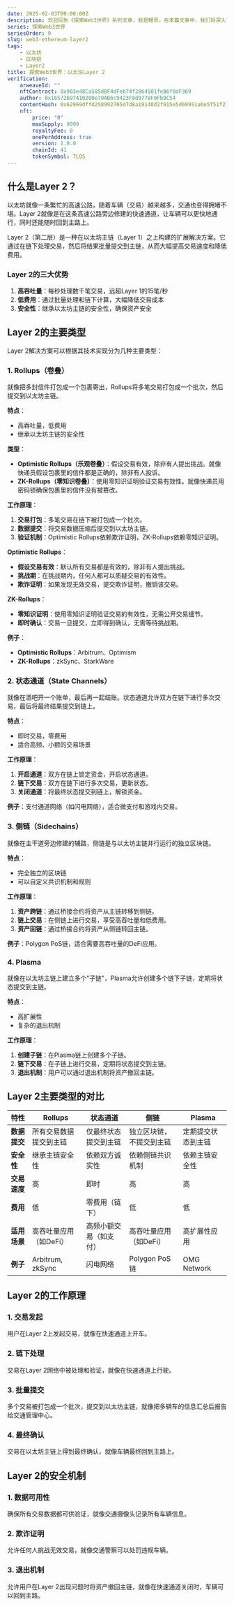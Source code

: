 ```yaml
---
date: 2025-02-03T00:00:00Z
description: 欢迎回到《探索Web3世界》系列文章，我是鲤哥。在本篇文章中，我们将深入探讨以太坊Layer 2扩展解决方案的工作原理、类型及其在Web3生态系统中的重要性。
series: 探索Web3世界
seriesOrder: 9
slug: web3-ethereum-layer2
tags:
    - 以太坊
    - 区块链
    - Layer2
title: 探索Web3世界：以太坊Layer 2
verification:
    arweaveId: ""
    nftContract: 0x903e48Ca585dBF4dFeb74f2864501feB6f0dF369
    author: 0x16572b97410200e79AB6c9423F8d9778F0Fb9C54
    contentHash: 0x62969dffd258992705d7d8a19140d2f915e5d69951a0e5f51f2706d9021afb201.0.0
    nft:
        price: "0"
        maxSupply: 9999
        royaltyFee: 0
        onePerAddress: true
        version: 1.0.0
        chainId: 41
        tokenSymbol: TLOS
---
```


## 什么是Layer 2？

以太坊就像一条繁忙的高速公路，随着车辆（交易）越来越多，交通也变得拥堵不堪。Layer 2就像是在这条高速公路旁边修建的快速通道，让车辆可以更快地通行，同时还能随时回到主路上。

Layer 2（第二层）是一种在以太坊主链（Layer 1）之上构建的扩展解决方案。它通过在链下处理交易，然后将结果批量提交到主链，从而大幅提高交易速度和降低费用。

### Layer 2的三大优势

1. **高吞吐量**：每秒处理数千笔交易，远超Layer 1的15笔/秒
2. **低费用**：通过批量处理和链下计算，大幅降低交易成本
3. **安全性**：继承以太坊主链的安全性，确保资产安全

## Layer 2的主要类型

Layer 2解决方案可以根据其技术实现分为几种主要类型：

### 1. Rollups（卷叠）

就像把多封信件打包成一个包裹寄出，Rollups将多笔交易打包成一个批次，然后提交到以太坊主链。

**特点**：
- 高吞吐量，低费用
- 继承以太坊主链的安全性

**类型**：
- **Optimistic Rollups（乐观卷叠）**：假设交易有效，除非有人提出挑战。就像快递员假设包裹里的信件都是正确的，除非有人投诉。
- **ZK-Rollups（零知识卷叠）**：使用零知识证明验证交易有效性。就像快递员用密码锁确保包裹里的信件没有被篡改。

**工作原理**：
1. **交易打包**：多笔交易在链下被打包成一个批次。
2. **数据提交**：将交易数据压缩后提交到以太坊主链。
3. **验证机制**：Optimistic Rollups依赖欺诈证明，ZK-Rollups依赖零知识证明。

**Optimistic Rollups**：
- **假设交易有效**：默认所有交易都是有效的，除非有人提出挑战。
- **挑战期**：在挑战期内，任何人都可以质疑交易的有效性。
- **欺诈证明**：如果发现无效交易，提交欺诈证明，撤销该交易。

**ZK-Rollups**：
- **零知识证明**：使用零知识证明验证交易的有效性，无需公开交易细节。
- **即时确认**：交易一旦提交，立即得到确认，无需等待挑战期。

**例子**：
- **Optimistic Rollups**：Arbitrum、Optimism
- **ZK-Rollups**：zkSync、StarkWare

### 2. 状态通道（State Channels）

就像在酒吧开一个账单，最后再一起结账。状态通道允许双方在链下进行多次交易，最后将最终结果提交到链上。

**特点**：
- 即时交易，零费用
- 适合高频、小额的交易场景

**工作原理**：
1. **开启通道**：双方在链上锁定资金，开启状态通道。
2. **链下交易**：双方在链下进行多次交易，更新状态。
3. **关闭通道**：将最终状态提交到链上，解锁资金。

**例子**：支付通道网络（如闪电网络），适合微支付和游戏内交易。

### 3. 侧链（Sidechains）

就像在主干道旁边修建的辅路，侧链是与以太坊主链并行运行的独立区块链。

**特点**：
- 完全独立的区块链
- 可以自定义共识机制和规则

**工作原理**：
1. **资产跨链**：通过桥接合约将资产从主链转移到侧链。
2. **链上交易**：在侧链上进行交易，享受高吞吐量和低费用。
3. **资产回链**：通过桥接合约将资产从侧链转回主链。

**例子**：Polygon PoS链，适合需要高吞吐量的DeFi应用。

### 4. Plasma

就像在以太坊主链上建立多个"子链"，Plasma允许创建多个链下子链，定期将状态提交到主链。

**特点**：
- 高扩展性
- 复杂的退出机制

**工作原理**：
1. **创建子链**：在Plasma链上创建多个子链。
2. **链下交易**：在子链上进行交易，定期将状态提交到主链。
3. **退出机制**：用户可以通过退出机制将资产撤回主链。

## Layer 2主要类型的对比

| **特性**            | **Rollups**          | **状态通道**        | **侧链**            | **Plasma**          |
|---------------------|---------------------|---------------------|---------------------|---------------------|
| **数据提交**         | 所有交易数据提交到主链 | 仅最终状态提交到主链 | 独立区块链，不提交到主链 | 定期提交状态到主链   |
| **安全性**           | 继承主链安全性       | 依赖双方诚实性       | 依赖侧链共识机制     | 依赖主链安全性       |
| **交易速度**         | 高                  | 即时                | 高                  | 高                  |
| **费用**             | 低                  | 零费用（链下）       | 低                  | 低                  |
| **适用场景**         | 高吞吐量应用（如DeFi）| 高频小额交易（如支付）| 高吞吐量应用（如DeFi）| 高扩展性应用         |
| **例子**             | Arbitrum, zkSync     | 闪电网络            | Polygon PoS链       | OMG Network         |

## Layer 2的工作原理

### 1. 交易发起

用户在Layer 2上发起交易，就像在快速通道上开车。

### 2. 链下处理

交易在Layer 2网络中被处理和验证，就像在快速通道上行驶。

### 3. 批量提交

多个交易被打包成一个批次，提交到以太坊主链，就像把多辆车的信息汇总后报告给交通管理中心。

### 4. 最终确认

交易在以太坊主链上得到最终确认，就像车辆最终回到主路上。

## Layer 2的安全机制

### 1. 数据可用性

确保所有交易数据都可供验证，就像交通摄像头记录所有车辆信息。

### 2. 欺诈证明

允许任何人挑战无效交易，就像交通警察可以处罚违规车辆。

### 3. 退出机制

允许用户在Layer 2出现问题时将资产撤回主链，就像在快速通道关闭时，车辆可以回到主路。
